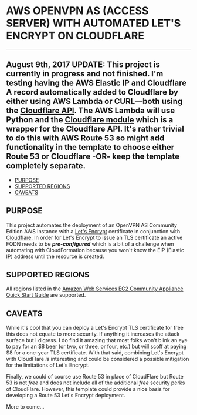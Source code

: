 
# AWS OPENVPN AS (ACCESS SERVER) WITH AUTOMATED LET'S ENCRYPT ON CLOUDFLARE

---
**August 9th, 2017 UPDATE:** This project is currently in progress and not finished. I'm testing having the AWS Elastic IP and Cloudflare A record automatically added to Cloudflare by either using AWS Lambda or CURL&mdash;both using the [Cloudflare API](https://api.cloudflare.com/#dns-records-for-a-zone-create-dns-record). The AWS Lambda will use Python and the [Cloudflare module](https://blog.cloudflare.com/python-cloudflare/) which is a wrapper for the Cloudflare API. It's rather trivial to do this with AWS Route 53 so might add functionality in the template to choose either Route 53 or Cloudflare -OR- keep the template completely separate. 
---

- [PURPOSE](#purpose)
- [SUPPORTED REGIONS](#supported-regions)
- [CAVEATS](#caveats)

## PURPOSE

This project automates the deployment of an OpenVPN AS Community Edition AWS instance with a [Let's Encrypt](https://letsencrypt.org/) certificate in conjunction with [Cloudflare](https://www.cloudflare.com/). In order for Let's Encrypt to issue an TLS certificate an active FQDN needs to be ***pre-configured*** which is a bit of a challenge when automating with CloudFormation because you won't know the EIP (Elastic IP) address until the resource is created.

## SUPPORTED REGIONS

All regions listed in the [Amazon Web Services EC2 Community Appliance Quick Start Guide](https://docs.openvpn.net/how-to-tutorialsguides/virtual-platforms/amazon-ec2-appliance-ami-quick-start-guide/) are supported.

## CAVEATS

While it's cool that you can deploy a Let's Encrypt TLS certificate for free this does not equate to more security. If anything it increases the attack surface but I digress. I do find it amazing that most folks won't blink an eye to pay for an $8 beer (or two, or three, or four, etc.) but will scoff at paying $8 for a one-year TLS certificate. With that said, combining Let's Encrypt with CloudFlare *is* interesting and could be considered a possible mitigation for the limitations of Let's Encrypt.

Finally, we could of course use Route 53 in place of CloudFlare but Route 53 is not *free* and does not include all of the additional *free* security perks of CloudFlare. However, this template could provide a nice basis for developing a Route 53 Let's Encrypt deployment.

More to come...
